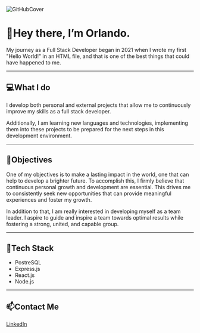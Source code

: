 ![GitHubCover](https://github.com/orlocdiaz/orlocdiaz/assets/98139225/5a7dd520-2ab5-4f08-8cc2-e988bc2285ea)

# 👋Hey there, I’m Orlando.
My journey as a Full Stack Developer began in 2021 when I wrote my first "Hello World!" in an HTML file, and that is one of the best things that could have happened to me. 

___

## 💻What I do
I develop both personal and external projects that allow me to continuously improve my skills as a full stack developer.

Additionally, I am learning new languages and technologies, implementing them into these projects to be prepared for the next steps in this development environment.

___

## 🏁Objectives
One of my objectives is to make a lasting impact in the world, one that can help to develop a brighter future.
To accomplish this, I firmly believe that continuous personal growth and development are essential. 
This drives me to consistently seek new opportunities that can provide meaningful experiences and foster my growth.

In addition to that, I am really interested in developing myself as a team leader. 
I aspire to guide and inspire a team towards optimal results while fostering a strong, united, and capable group.

___

## 🔧Tech Stack
- PostreSQL
- Express.js
- React.js
- Node.js

___

## 📫Contact Me 
[LinkedIn](www.linkedin.com/in/orlandocdiaz)

<!---
orlocdiaz/orlocdiaz is a ✨ special ✨ repository because its `README.md` (this file) appears on your GitHub profile.
You can click the Preview link to take a look at your changes.
--->

